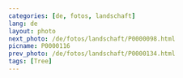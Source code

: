 ```yaml
---
categories: [de, fotos, landschaft]
lang: de
layout: photo
next_photo: /de/fotos/landschaft/P0000098.html
picname: P0000116
prev_photo: /de/fotos/landschaft/P0000134.html
tags: [Tree]
---
```

